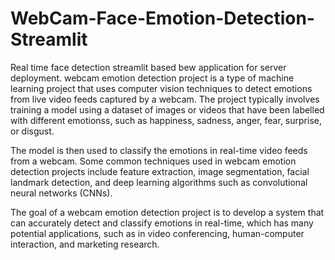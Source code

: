 # WebCam-Face-Emotion-Detection-Streamlit
Real time face detection streamlit based bew application for server deployment.
webcam emotion detection project is a type of machine learning project that uses computer vision techniques to detect emotions from live video feeds captured by a webcam. The project typically involves training a model using a dataset of images or videos that have been labelled with different emotionss, such as happiness, sadness, anger, fear, surprise, or disgust.

The model is then used to classify the emotions in real-time video feeds from a webcam. Some common techniques used in webcam emotion detection projects include feature extraction, image segmentation, facial landmark detection, and deep learning algorithms such as convolutional neural networks (CNNs).

The goal of a webcam emotion detection project is to develop a system that can accurately detect and classify emotions in real-time, which has many potential applications, such as in video conferencing, human-computer interaction, and marketing research.
